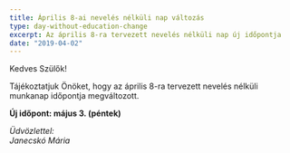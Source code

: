 ```yaml
---
title: Április 8-ai nevelés nélküli nap változás
type: day-without-education-change
excerpt: Az április 8-ra tervezett nevelés nélküli nap új időpontja
date: "2019-04-02"
---
```


Kedves Szülők!

Tájékoztatjuk Önöket, hogy az április 8-ra tervezett nevelés nélküli munkanap időpontja megváltozott.

**Új időpont: május 3. (péntek)**

*Üdvözlettel:*<br>
*Janecskó Mária*